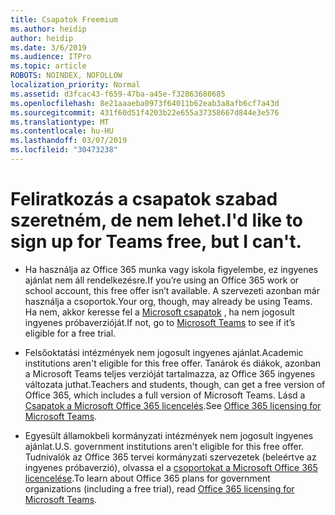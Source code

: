 ```yaml
---
title: Csapatok Freemium
ms.author: heidip
author: heidip
ms.date: 3/6/2019
ms.audience: ITPro
ms.topic: article
ROBOTS: NOINDEX, NOFOLLOW
localization_priority: Normal
ms.assetid: d3fcac43-f659-47ba-a45e-f32863680685
ms.openlocfilehash: 8e21aaaeba0973f64011b62eab3a8afb6cf7a43d
ms.sourcegitcommit: 431f60d51f4203b22e655a37358667d844e3e576
ms.translationtype: MT
ms.contentlocale: hu-HU
ms.lasthandoff: 03/07/2019
ms.locfileid: "30473238"
---
```

# <a name="id-like-to-sign-up-for-teams-free-but-i-cant"></a><span data-ttu-id="1a7b6-102">Feliratkozás a csapatok szabad szeretném, de nem lehet.</span><span class="sxs-lookup"><span data-stu-id="1a7b6-102">I'd like to sign up for Teams free, but I can't.</span></span>

- <span data-ttu-id="1a7b6-103">Ha használja az Office 365 munka vagy iskola figyelembe, ez ingyenes ajánlat nem áll rendelkezésre.</span><span class="sxs-lookup"><span data-stu-id="1a7b6-103">If you’re using an Office 365 work or school account, this free offer isn’t available.</span></span> <span data-ttu-id="1a7b6-104">A szervezeti azonban már használja a csoportok.</span><span class="sxs-lookup"><span data-stu-id="1a7b6-104">Your org, though, may already be using Teams.</span></span> <span data-ttu-id="1a7b6-105">Ha nem, akkor keresse fel a [Microsoft csapatok](https://products.office.com/en-us/microsoft-teams/group-chat-software) , ha nem jogosult ingyenes próbaverzióját.</span><span class="sxs-lookup"><span data-stu-id="1a7b6-105">If not, go to [Microsoft Teams](https://products.office.com/en-us/microsoft-teams/group-chat-software) to see if it’s eligible for a free trial.</span></span>

- <span data-ttu-id="1a7b6-106">Felsőoktatási intézmények nem jogosult ingyenes ajánlat.</span><span class="sxs-lookup"><span data-stu-id="1a7b6-106">Academic institutions aren't eligible for this free offer.</span></span> <span data-ttu-id="1a7b6-107">Tanárok és diákok, azonban a Microsoft Teams teljes verzióját tartalmazza, az Office 365 ingyenes változata juthat.</span><span class="sxs-lookup"><span data-stu-id="1a7b6-107">Teachers and students, though, can get a free version of Office 365, which includes a full version of Microsoft Teams.</span></span> <span data-ttu-id="1a7b6-108">Lásd a [Csapatok a Microsoft Office 365 licencelés](https://docs.microsoft.com/microsoftteams/office-365-licensing).</span><span class="sxs-lookup"><span data-stu-id="1a7b6-108">See [Office 365 licensing for Microsoft Teams](https://docs.microsoft.com/microsoftteams/office-365-licensing).</span></span>

- <span data-ttu-id="1a7b6-109">Egyesült államokbeli kormányzati intézmények nem jogosult ingyenes ajánlat.</span><span class="sxs-lookup"><span data-stu-id="1a7b6-109">U.S. government institutions aren't eligible for this free offer.</span></span> <span data-ttu-id="1a7b6-110">Tudnivalók az Office 365 tervei kormányzati szervezetek (beleértve az ingyenes próbaverzió), olvassa el a [csoportokat a Microsoft Office 365 licencelése](https://docs.microsoft.com/microsoftteams/office-365-licensing).</span><span class="sxs-lookup"><span data-stu-id="1a7b6-110">To learn about Office 365 plans for government organizations (including a free trial), read [Office 365 licensing for Microsoft Teams](https://docs.microsoft.com/microsoftteams/office-365-licensing).</span></span>


